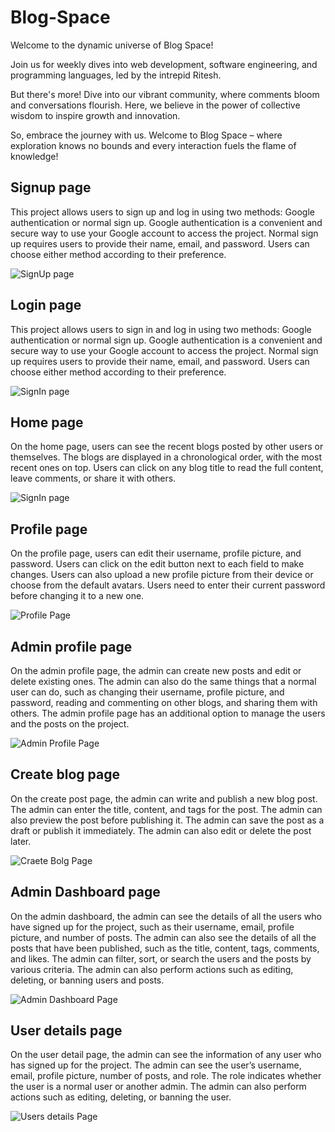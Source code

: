 # Blog-Space

Welcome to the dynamic universe of Blog Space!

Join us for weekly dives into web development, software engineering, and programming languages, led by the intrepid Ritesh.

But there's more! Dive into our vibrant community, where comments bloom and conversations flourish. Here, we believe in the power of collective wisdom to inspire growth and innovation.

So, embrace the journey with us. Welcome to Blog Space – where exploration knows no bounds and every interaction fuels the flame of knowledge!


## Signup page

This project allows users to sign up and log in using two methods: Google authentication or normal sign up. Google authentication is a convenient and secure way to use your Google account to access the project. Normal sign up requires users to provide their name, email, and password. Users can choose either method according to their preference.

![SignUp page](https://github.com/riteshjk/Mern-Blog/assets/96072567/04d21e03-f081-48f1-9ab8-32dc610c24d0)

## Login page

This project allows users to sign in and log in using two methods: Google authentication or normal sign up. Google authentication is a convenient and secure way to use your Google account to access the project. Normal sign up requires users to provide their name, email, and password. Users can choose either method according to their preference.

![SignIn page](https://github.com/riteshjk/Mern-Blog/assets/96072567/419b5a44-312b-413e-9c13-2b9fed60863e)

## Home page

On the home page, users can see the recent blogs posted by other users or themselves. The blogs are displayed in a chronological order, with the most recent ones on top. Users can click on any blog title to read the full content, leave comments, or share it with others.

![SignIn page](https://github.com/riteshjk/Mern-Blog/assets/96072567/07aa8be7-9b5e-496b-a70b-6b06d1851af0)

## Profile page

On the profile page, users can edit their username, profile picture, and password. Users can click on the edit button next to each field to make changes. Users can also upload a new profile picture from their device or choose from the default avatars. Users need to enter their current password before changing it to a new one.

![Profile Page](https://github.com/riteshjk/Mern-Blog/assets/96072567/2d234714-9976-4dfe-9c30-b745461edd38)

## Admin profile page

On the admin profile page, the admin can create new posts and edit or delete existing ones. The admin can also do the same things that a normal user can do, such as changing their username, profile picture, and password, reading and commenting on other blogs, and sharing them with others. The admin profile page has an additional option to manage the users and the posts on the project.

![Admin Profile Page](https://github.com/riteshjk/Mern-Blog/assets/96072567/3208180e-2302-4d16-8cc4-985b80489013)

## Create blog page

On the create post page, the admin can write and publish a new blog post. The admin can enter the title, content, and tags for the post. The admin can also preview the post before publishing it. The admin can save the post as a draft or publish it immediately. The admin can also edit or delete the post later.

![Craete Bolg Page](https://github.com/riteshjk/Mern-Blog/assets/96072567/813ef643-89d8-4b27-ae89-3848593ea878)

## Admin Dashboard page

On the admin dashboard, the admin can see the details of all the users who have signed up for the project, such as their username, email, profile picture, and number of posts. The admin can also see the details of all the posts that have been published, such as the title, content, tags, comments, and likes. The admin can filter, sort, or search the users and the posts by various criteria. The admin can also perform actions such as editing, deleting, or banning users and posts.

![Admin Dashboard Page](https://github.com/riteshjk/Mern-Blog/assets/96072567/2f908f4b-05a7-42c6-9d89-4c32a4e7f4fb)

## User details page

On the user detail page, the admin can see the information of any user who has signed up for the project. The admin can see the user’s username, email, profile picture, number of posts, and role. The role indicates whether the user is a normal user or another admin. The admin can also perform actions such as editing, deleting, or banning the user.

![Users details Page](https://github.com/riteshjk/Mern-Blog/assets/96072567/da3bfb07-5416-40c1-a1f0-dff9c36db083)








